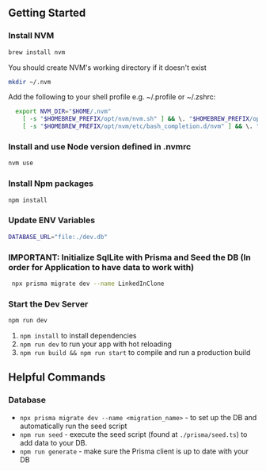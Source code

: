## Getting Started

### Install NVM

```zsh
brew install nvm
```

You should create NVM's working directory if it doesn't exist
```zsh
mkdir ~/.nvm
```

Add the following to your shell profile e.g. ~/.profile or ~/.zshrc:
```zsh
  export NVM_DIR="$HOME/.nvm"
    [ -s "$HOMEBREW_PREFIX/opt/nvm/nvm.sh" ] && \. "$HOMEBREW_PREFIX/opt/nvm/nvm.sh" # This loads nvm
    [ -s "$HOMEBREW_PREFIX/opt/nvm/etc/bash_completion.d/nvm" ] && \. "$HOMEBREW_PREFIX/opt/nvm/etc/bash_completion.d/nvm" # This loads nvm bash_completion
```

### Install and use Node version defined in .nvmrc
```zsh
nvm use
```

### Install Npm packages
```zsh
npm install
```

### Update ENV Variables
```zsh
DATABASE_URL="file:./dev.db"
```

### IMPORTANT: Initialize SqlLite with Prisma and Seed the DB (In order for Application to have data to work with)
```zsh
 npx prisma migrate dev --name LinkedInClone
```

### Start the Dev Server
```zsh
npm run dev
```

1. `npm install` to install dependencies
2. `npm run dev` to run your app with hot reloading
3. `npm run build && npm run start` to compile and run a production build

## Helpful Commands

### Database

- `npx prisma migrate dev --name <migration_name>` - to set up the DB and automatically run the seed script
- `npm run seed` - execute the seed script (found at `./prisma/seed.ts`) to add data to your DB.
- `npm run generate` - make sure the Prisma client is up to date with your DB
